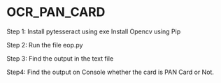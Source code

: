 # OCR_PAN_CARD

Step 1:
Install pytesseract using exe
Install  Opencv using Pip

Step 2:
Run the file eop.py 

Step 3:
Find the output in the text file 

Step4:
Find the output on Console whether the card is PAN Card or Not.
